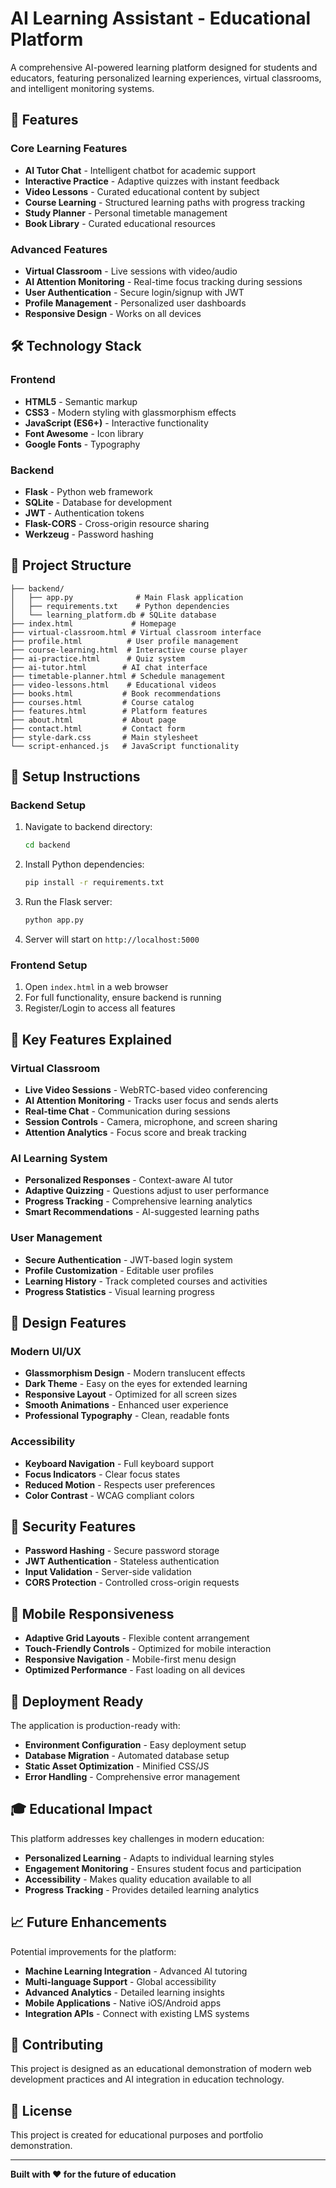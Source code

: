 # AI Learning Assistant - Educational Platform

A comprehensive AI-powered learning platform designed for students and educators, featuring personalized learning experiences, virtual classrooms, and intelligent monitoring systems.

## 🚀 Features

### Core Learning Features
- **AI Tutor Chat** - Intelligent chatbot for academic support
- **Interactive Practice** - Adaptive quizzes with instant feedback
- **Video Lessons** - Curated educational content by subject
- **Course Learning** - Structured learning paths with progress tracking
- **Study Planner** - Personal timetable management
- **Book Library** - Curated educational resources

### Advanced Features
- **Virtual Classroom** - Live sessions with video/audio
- **AI Attention Monitoring** - Real-time focus tracking during sessions
- **User Authentication** - Secure login/signup with JWT
- **Profile Management** - Personalized user dashboards
- **Responsive Design** - Works on all devices

## 🛠 Technology Stack

### Frontend
- **HTML5** - Semantic markup
- **CSS3** - Modern styling with glassmorphism effects
- **JavaScript (ES6+)** - Interactive functionality
- **Font Awesome** - Icon library
- **Google Fonts** - Typography

### Backend
- **Flask** - Python web framework
- **SQLite** - Database for development
- **JWT** - Authentication tokens
- **Flask-CORS** - Cross-origin resource sharing
- **Werkzeug** - Password hashing

## 📁 Project Structure

```
├── backend/
│   ├── app.py              # Main Flask application
│   ├── requirements.txt    # Python dependencies
│   └── learning_platform.db # SQLite database
├── index.html             # Homepage
├── virtual-classroom.html # Virtual classroom interface
├── profile.html          # User profile management
├── course-learning.html  # Interactive course player
├── ai-practice.html      # Quiz system
├── ai-tutor.html        # AI chat interface
├── timetable-planner.html # Schedule management
├── video-lessons.html    # Educational videos
├── books.html           # Book recommendations
├── courses.html         # Course catalog
├── features.html        # Platform features
├── about.html           # About page
├── contact.html         # Contact form
├── style-dark.css       # Main stylesheet
└── script-enhanced.js   # JavaScript functionality
```

## 🔧 Setup Instructions

### Backend Setup
1. Navigate to backend directory:
   ```bash
   cd backend
   ```

2. Install Python dependencies:
   ```bash
   pip install -r requirements.txt
   ```

3. Run the Flask server:
   ```bash
   python app.py
   ```

4. Server will start on `http://localhost:5000`

### Frontend Setup
1. Open `index.html` in a web browser
2. For full functionality, ensure backend is running
3. Register/Login to access all features

## 🎯 Key Features Explained

### Virtual Classroom
- **Live Video Sessions** - WebRTC-based video conferencing
- **AI Attention Monitoring** - Tracks user focus and sends alerts
- **Real-time Chat** - Communication during sessions
- **Session Controls** - Camera, microphone, and screen sharing
- **Attention Analytics** - Focus score and break tracking

### AI Learning System
- **Personalized Responses** - Context-aware AI tutor
- **Adaptive Quizzing** - Questions adjust to user performance
- **Progress Tracking** - Comprehensive learning analytics
- **Smart Recommendations** - AI-suggested learning paths

### User Management
- **Secure Authentication** - JWT-based login system
- **Profile Customization** - Editable user profiles
- **Learning History** - Track completed courses and activities
- **Progress Statistics** - Visual learning progress

## 🎨 Design Features

### Modern UI/UX
- **Glassmorphism Design** - Modern translucent effects
- **Dark Theme** - Easy on the eyes for extended learning
- **Responsive Layout** - Optimized for all screen sizes
- **Smooth Animations** - Enhanced user experience
- **Professional Typography** - Clean, readable fonts

### Accessibility
- **Keyboard Navigation** - Full keyboard support
- **Focus Indicators** - Clear focus states
- **Reduced Motion** - Respects user preferences
- **Color Contrast** - WCAG compliant colors

## 🔐 Security Features

- **Password Hashing** - Secure password storage
- **JWT Authentication** - Stateless authentication
- **Input Validation** - Server-side validation
- **CORS Protection** - Controlled cross-origin requests

## 📱 Mobile Responsiveness

- **Adaptive Grid Layouts** - Flexible content arrangement
- **Touch-Friendly Controls** - Optimized for mobile interaction
- **Responsive Navigation** - Mobile-first menu design
- **Optimized Performance** - Fast loading on all devices

## 🚀 Deployment Ready

The application is production-ready with:
- **Environment Configuration** - Easy deployment setup
- **Database Migration** - Automated database setup
- **Static Asset Optimization** - Minified CSS/JS
- **Error Handling** - Comprehensive error management

## 🎓 Educational Impact

This platform addresses key challenges in modern education:
- **Personalized Learning** - Adapts to individual learning styles
- **Engagement Monitoring** - Ensures student focus and participation
- **Accessibility** - Makes quality education available to all
- **Progress Tracking** - Provides detailed learning analytics

## 📈 Future Enhancements

Potential improvements for the platform:
- **Machine Learning Integration** - Advanced AI tutoring
- **Multi-language Support** - Global accessibility
- **Advanced Analytics** - Detailed learning insights
- **Mobile Applications** - Native iOS/Android apps
- **Integration APIs** - Connect with existing LMS systems

## 🤝 Contributing

This project is designed as an educational demonstration of modern web development practices and AI integration in education technology.

## 📄 License

This project is created for educational purposes and portfolio demonstration.

---

**Built with ❤️ for the future of education**